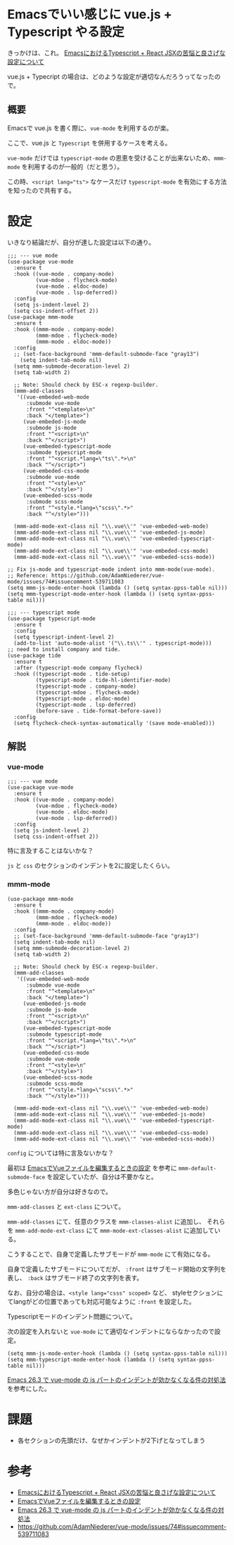 # Emacsでいい感じに vue.js + Typescript やる設定

きっかけは、これ。
[EmacsにおけるTypescript + React JSXの苦悩と良さげな設定について](https://qiita.com/nuy/items/ebcb25ad14f02ab72790)


vue.js + Typecript の場合は、どのような設定が適切なんだろうってなったので。

## 概要

Emacsで vue.js を書く際に、`vue-mode` を利用するのが楽。

ここで、vue.js と `Typescript` を併用するケースを考える。

`vue-mode` だけでは `typescript-mode` の恩恵を受けることが出来ないため、`mmm-mode` を利用するのが一般的（だと思う）。

この時、`<script lang="ts">` なケースだけ `typescript-mode` を有効にする方法を知ったので共有する。

# 設定

いきなり結論だが、自分が達した設定は以下の通り。

```
;;; --- vue mode
(use-package vue-mode
  :ensure t
  :hook ((vue-mode . company-mode)
         (vue-mdoe . flycheck-mode)
         (vue-mode . eldoc-mode)
         (vue-mode . lsp-deferred))
  :config
  (setq js-indent-level 2)
  (setq css-indent-offset 2))
(use-package mmm-mode
  :ensure t
  :hook ((mmm-mode . company-mode)
         (mmm-mdoe . flycheck-mode)
         (mmm-mode . eldoc-mode))
  :config
  ;; (set-face-background 'mmm-default-submode-face "gray13")
	(setq indent-tab-mode nil)
  (setq mmm-submode-decoration-level 2)
  (setq tab-width 2)

  ;; Note: Should check by ESC-x regexp-builder.
  (mmm-add-classes
   '((vue-embeded-web-mode
      :submode vue-mode
      :front "^<template>\n"
      :back "</template>")
     (vue-embeded-js-mode
      :submode js-mode
      :front "^<script>\n"
      :back "^</script>")
     (vue-embeded-typescript-mode
      :submode typescript-mode
      :front "^<script.*lang=\"ts\".*>\n"
      :back "^</script>")
     (vue-embeded-css-mode
      :submode vue-mode
      :front "^<style>\n"
      :back "^</style>")
     (vue-embeded-scss-mode
      :submode scss-mode
      :front "^<style.*lang=\"scss\".*>"
      :back "^</style>")))

  (mmm-add-mode-ext-class nil "\\.vue\\'" 'vue-embeded-web-mode)
  (mmm-add-mode-ext-class nil "\\.vue\\'" 'vue-embeded-js-mode)
  (mmm-add-mode-ext-class nil "\\.vue\\'" 'vue-embeded-typescript-mode)
  (mmm-add-mode-ext-class nil "\\.vue\\'" 'vue-embeded-css-mode)
  (mmm-add-mode-ext-class nil "\\.vue\\'" 'vue-embeded-scss-mode))

;; Fix js-mode and typescript-mode indent into mmm-mode(vue-mode).
;; Reference: https://github.com/AdamNiederer/vue-mode/issues/74#issuecomment-539711083
(setq mmm-js-mode-enter-hook (lambda () (setq syntax-ppss-table nil)))
(setq mmm-typescript-mode-enter-hook (lambda () (setq syntax-ppss-table nil)))

;;; --- typescript mode
(use-package typescript-mode
  :ensure t
  :config
  (setq typescript-indent-level 2)
  (add-to-list 'auto-mode-alist '("\\.ts\\'" . typescript-mode)))
;; need to install company and tide.
(use-package tide
  :ensure t
  :after (typescript-mode company flycheck)
  :hook ((typescript-mode . tide-setup)
         (typescript-mode . tide-hl-identifier-mode)
         (typescript-mode . company-mode)
         (typescript-mdoe . flycheck-mode)
         (typescript-mode . eldoc-mode)
         (typescript-mode . lsp-deferred)
         (before-save . tide-format-before-save))
  :config
  (setq flycheck-check-syntax-automatically '(save mode-enabled)))
```
## 解説

### vue-mode

```
;;; --- vue mode
(use-package vue-mode
  :ensure t
  :hook ((vue-mode . company-mode)
         (vue-mdoe . flycheck-mode)
         (vue-mode . eldoc-mode)
         (vue-mode . lsp-deferred))
  :config
  (setq js-indent-level 2)
  (setq css-indent-offset 2))
```

特に言及することはないかな？

`js` と `css` のセクションのインデントを2に設定したくらい。


### mmm-mode

```
(use-package mmm-mode
  :ensure t
  :hook ((mmm-mode . company-mode)
         (mmm-mdoe . flycheck-mode)
         (mmm-mode . eldoc-mode))
  :config
  ;; (set-face-background 'mmm-default-submode-face "gray13")
  (setq indent-tab-mode nil)
  (setq mmm-submode-decoration-level 2)
  (setq tab-width 2)

  ;; Note: Should check by ESC-x regexp-builder.
  (mmm-add-classes
   '((vue-embeded-web-mode
      :submode vue-mode
      :front "^<template>\n"
      :back "</template>")
     (vue-embeded-js-mode
      :submode js-mode
      :front "^<script>\n"
      :back "^</script>")
     (vue-embeded-typescript-mode
      :submode typescript-mode
      :front "^<script.*lang=\"ts\".*>\n"
      :back "^</script>")
     (vue-embeded-css-mode
      :submode vue-mode
      :front "^<style>\n"
      :back "^</style>")
     (vue-embeded-scss-mode
      :submode scss-mode
      :front "^<style.*lang=\"scss\".*>"
      :back "^</style>")))

  (mmm-add-mode-ext-class nil "\\.vue\\'" 'vue-embeded-web-mode)
  (mmm-add-mode-ext-class nil "\\.vue\\'" 'vue-embeded-js-mode)
  (mmm-add-mode-ext-class nil "\\.vue\\'" 'vue-embeded-typescript-mode)
  (mmm-add-mode-ext-class nil "\\.vue\\'" 'vue-embeded-css-mode)
  (mmm-add-mode-ext-class nil "\\.vue\\'" 'vue-embeded-scss-mode))
```

`config` については特に言及ないかな？

最初は [EmacsでVueファイルを編集するときの設定](https://qiita.com/pagu_o28/items/ff4034d350077b583820) 
を参考に `mmm-default-submode-face` を設定していたが、自分は不要かなと。

多色じゃない方が自分は好きなので。


`mmm-add-classes` と `ext-class` について。

`mmm-add-classes` にて、任意のクラスを `mmm-classes-alist` に追加し、
それらを `mmm-add-mode-ext-class` にて `mmm-mode-ext-classes-alist` に追加している。

こうすることで、自身で定義したサブモードが `mmm-mode` にて有効になる。

自身で定義したサブモードについてだが、 `:front` はサブモード開始の文字列を表し、
`:back` はサブモード終了の文字列を表す。

なお、自分の場合は、`<style lang="csss" scoped>` など、
styleセクションにてlangがどの位置であっても対応可能なように `:front` を設定した。


Typescriptモードのインデント問題について。

次の設定を入れないと `vue-mode` にて適切なインデントにならなかったので設定。

```
(setq mmm-js-mode-enter-hook (lambda () (setq syntax-ppss-table nil)))
(setq mmm-typescript-mode-enter-hook (lambda () (setq syntax-ppss-table nil)))
```

[Emacs 26.3 で vue-mode の js パートのインデントが効かなくなる件の対処法](https://qiita.com/akicho8/items/58c2ac5d762a2a4479c6)
を参考にした。

# 課題

* 各セクションの先頭だけ、なぜかインデントが2下げとなってしまう

# 参考

* [EmacsにおけるTypescript + React JSXの苦悩と良さげな設定について](https://qiita.com/nuy/items/ebcb25ad14f02ab72790)
* [EmacsでVueファイルを編集するときの設定](https://qiita.com/pagu_o28/items/ff4034d350077b583820) 
* [Emacs 26.3 で vue-mode の js パートのインデントが効かなくなる件の対処法](https://qiita.com/akicho8/items/58c2ac5d762a2a4479c6)
* https://github.com/AdamNiederer/vue-mode/issues/74#issuecomment-539711083
